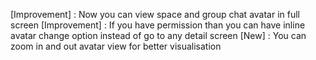 [Improvement] : Now you can view space and group chat avatar in full screen
[Improvement] : If you have permission than you can have inline avatar change option instead of go to any detail screen
[New] : You can zoom in and out avatar view for better visualisation